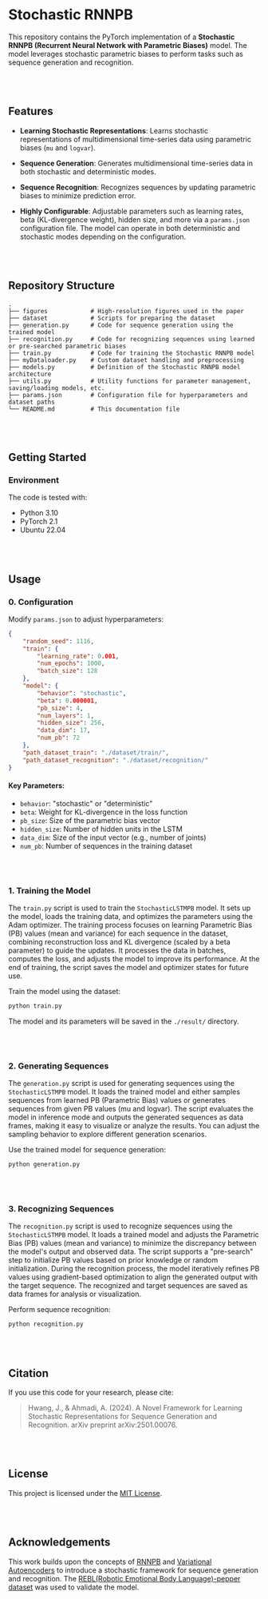 
# Stochastic RNNPB

This repository contains the PyTorch implementation of a **Stochastic RNNPB (Recurrent Neural Network with Parametric Biases)** model. The model leverages stochastic parametric biases to perform tasks such as sequence generation and recognition.

<br><br>

## Features

- **Learning Stochastic Representations**: Learns stochastic representations of multidimensional time-series data using parametric biases (`mu` and `logvar`).

- **Sequence Generation**: Generates multidimensional time-series data in both stochastic and deterministic modes.

- **Sequence Recognition**: Recognizes sequences by updating parametric biases to minimize prediction error.

- **Highly Configurable**: Adjustable parameters such as learning rates, beta (KL-divergence weight), hidden size, and more via a `params.json` configuration file. The model can operate in both deterministic and stochastic modes depending on the configuration.

<br><br>

## Repository Structure

```plaintext
.
├── figures            # High-resolution figures used in the paper
├── dataset            # Scripts for preparing the dataset
├── generation.py      # Code for sequence generation using the trained model
├── recognition.py     # Code for recognizing sequences using learned or pre-searched parametric biases
├── train.py           # Code for training the Stochastic RNNPB model
├── myDataloader.py    # Custom dataset handling and preprocessing
├── models.py          # Definition of the Stochastic RNNPB model architecture
├── utils.py           # Utility functions for parameter management, saving/loading models, etc.
├── params.json        # Configuration file for hyperparameters and dataset paths
└── README.md          # This documentation file
```

<br><br>

## Getting Started

### Environment

The code is tested with:

- Python 3.10
- PyTorch 2.1
- Ubuntu 22.04

<br><br>

## Usage

### 0. Configuration

Modify `params.json` to adjust hyperparameters:

```json
{
    "random_seed": 1116,
    "train": {
        "learning_rate": 0.001,
        "num_epochs": 1000,
        "batch_size": 128
    },
    "model": {
        "behavior": "stochastic",
        "beta": 0.000001,
        "pb_size": 4,
        "num_layers": 1,
        "hidden_size": 256,
        "data_dim": 17,
        "num_pb": 72
    },
    "path_dataset_train": "./dataset/train/",
    "path_dataset_recognition": "./dataset/recognition/"
}
```

#### Key Parameters:

- `behavior`: "stochastic" or "deterministic"
- `beta`: Weight for KL-divergence in the loss function
- `pb_size`: Size of the parametric bias vector
- `hidden_size`: Number of hidden units in the LSTM
- `data_dim`: Size of the input vector (e.g., number of joints)
- `num_pb`: Number of sequences in the training dataset

<br><br>

### 1. Training the Model

The `train.py` script is used to train the `StochasticLSTMPB` model. It sets up the model, loads the training data, and optimizes the parameters using the Adam optimizer. The training process focuses on learning Parametric Bias (PB) values (mean and variance) for each sequence in the dataset, combining reconstruction loss and KL divergence (scaled by a beta parameter) to guide the updates. It processes the data in batches, computes the loss, and adjusts the model to improve its performance. At the end of training, the script saves the model and optimizer states for future use.

Train the model using the dataset:

```bash
python train.py
```
The model and its parameters will be saved in the `./result/` directory.

<br><br>

### 2. Generating Sequences

The `generation.py` script is used for generating sequences using the `StochasticLSTMPB` model. It loads the trained model and either samples sequences from learned PB (Parametric Bias) values or generates sequences from given PB values (mu and logvar). The script evaluates the model in inference mode and outputs the generated sequences as data frames, making it easy to visualize or analyze the results. You can adjust the sampling behavior to explore different generation scenarios.

Use the trained model for sequence generation:

```bash
python generation.py
```

<br><br>

### 3. Recognizing Sequences

The `recognition.py` script is used to recognize sequences using the `StochasticLSTMPB` model. It loads a trained model and adjusts the Parametric Bias (PB) values (mean and variance) to minimize the discrepancy between the model's output and observed data. The script supports a "pre-search" step to initialize PB values based on prior knowledge or random initialization. During the recognition process, the model iteratively refines PB values using gradient-based optimization to align the generated output with the target sequence. The recognized and target sequences are saved as data frames for analysis or visualization.

Perform sequence recognition:

```bash
python recognition.py
```

<br><br>

## Citation

If you use this code for your research, please cite:
> Hwang, J., & Ahmadi, A. (2024). A Novel Framework for Learning Stochastic Representations for Sequence Generation and Recognition. arXiv preprint arXiv:2501.00076.

<br><br>

## License

This project is licensed under the [MIT License](./LICENSE).

<br><br>

## Acknowledgements

This work builds upon the concepts of [RNNPB](https://ieeexplore.ieee.org/abstract/document/1235981) and [Variational Autoencoders](https://arxiv.org/abs/1312.6114) to introduce a stochastic framework for sequence generation and recognition. The [REBL(Robotic Emotional Body Language)-pepper dataset](https://github.com/minamar/rebl-pepper-data) was used to validate the model.

